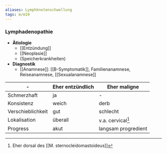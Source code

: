 ```yaml
---
aliases: Lymphknotenschwellung
tags: m/m19
---
```

### Lymphadenopathie
- **Ätiologie**
	- [[Entzündung]]
	- [[Neoplasie]]
	- (Speicherkrankheiten)
- **Diagnostik**
	- [[Anamnese]]: [[B-Symptomatik]], Familienanamnese, Reiseanamnese, [[Sexualanamnese]]


-|Eher entzündlich|Eher maligne
-|-|-
Schmerzhaft|ja|-
Konsistenz|weich|derb
Verschieblichkeit|gut|schlecht
Lokalisation|überall|v.a. cervical[^1]
Progress|akut|langsam progredient

[^1]: Eher dorsal des [[M. sternocleidomastoideus]]